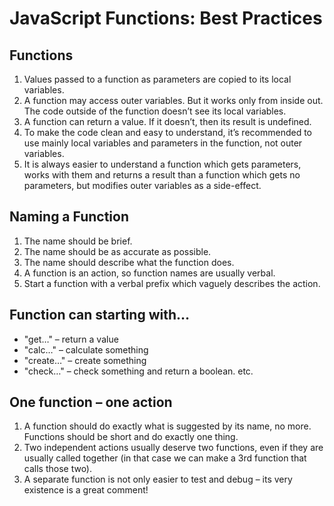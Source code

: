 # JavaScript Functions: Best Practices

## Functions

1.  Values passed to a function as parameters are copied to its local variables.
2.  A function may access outer variables. But it works only from inside out. The code outside of the function doesn’t see its local variables.
3.  A function can return a value. If it doesn’t, then its result is undefined.
4.  To make the code clean and easy to understand, it’s recommended to use mainly local variables and parameters in the function, not outer variables.
5.  It is always easier to understand a function which gets parameters, works with them and returns a result than a function which gets no parameters, but modifies outer variables
    as a side-effect.

## Naming a Function

1. The name should be brief.
2. The name should be as accurate as possible.
3. The name should describe what the function does.
4. A function is an action, so function names are usually verbal.
5. Start a function with a verbal prefix which vaguely describes the action.

## Function can starting with…

- "get…" – return a value
- "calc…" – calculate something
- "create…" – create something
- "check…" – check something and return a boolean. etc.

## One function – one action

1. A function should do exactly what is suggested by its name, no more. Functions should be short and do exactly one thing.
2. Two independent actions usually deserve two functions, even if they are usually called together (in that case we can make a 3rd function that calls those two).
3. A separate function is not only easier to test and debug – its very existence is a great comment!
